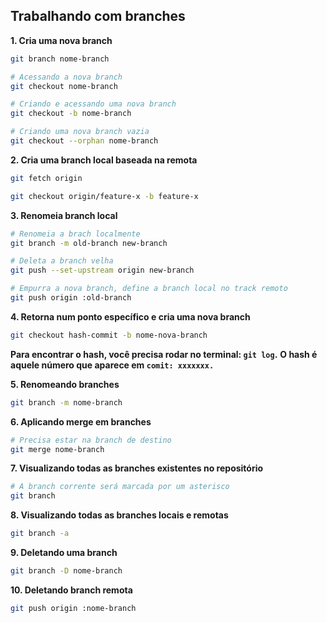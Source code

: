 ## Trabalhando com branches

**1. Cria uma nova branch**
```bash
git branch nome-branch

# Acessando a nova branch
git checkout nome-branch 

# Criando e acessando uma nova branch
git checkout -b nome-branch 

# Criando uma nova branch vazia
git checkout --orphan nome-branch 
```

**2. Cria uma branch local baseada na remota**
```bash
git fetch origin 

git checkout origin/feature-x -b feature-x
```

**3. Renomeia branch local**
```bash
# Renomeia a brach localmente
git branch -m old-branch new-branch 

# Deleta a branch velha
git push --set-upstream origin new-branch

# Empurra a nova branch, define a branch local no track remoto
git push origin :old-branch  
```

**4. Retorna num ponto específico e cria uma nova branch**
```bash
git checkout hash-commit -b nome-nova-branch
```

**Para encontrar o hash, você precisa rodar no terminal: `git log`.**
**O hash é aquele número que aparece em `comit: xxxxxxx.`**

**5. Renomeando branches**
```bash
git branch -m nome-branch
```

**6. Aplicando merge em branches**
```bash
# Precisa estar na branch de destino
git merge nome-branch 
```

**7. Visualizando todas as branches existentes no repositório**
```bash
# A branch corrente será marcada por um asterisco
git branch 
```

**8. Visualizando todas as branches locais e remotas**
```bash
git branch -a
```

**9. Deletando uma branch**
```bash
git branch -D nome-branch
```

**10. Deletando branch remota**
```bash
git push origin :nome-branch
```
